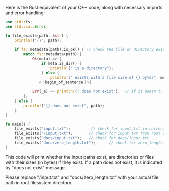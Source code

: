 Here is the Rust equivalent of your C++ code, along with necessary imports and error handling:
```rust
use std::fs;
use std::io::Error;

fn file_exists(path: &str) {
    println!("{}", path);
    
    if fs::metadata(path).is_ok() { // check the file or directory exists
        match fs::metadata(path) { 
            Ok(meta) => {
                if meta.is_dir() {
                    println!(" is a directory");
                } else {
                    println!(" exists with a file size of {} bytes", meta.len());
               <｜begin▁of▁sentence｜>}
            
            Err(_e) => println!(" does not exist"),  // if it doesn't, print that the file/directory does not exist
        };
    } else {
        println!("{} does not exist", path);  
    }
}

fn main() {
    file_exists("input.txt");         // check for input.txt in current working directory 
    file_exists("/input.txt");       // check for input.txt from root of filesystem
    file_exists("docs/input.txt");   // check for docs/input.txt
    file_exists("docs/zero_length.txt");      // check for zero_length.txt in docs directory 
}
```
This code will print whether the input paths exist, are directories or files with their sizes (in bytes) if they exist. If a path does not exist, it is indicated by "does not exist" message.

Please replace "/input.txt" and "docs/zero_length.txt" with your actual file path in root filesystem directory.


